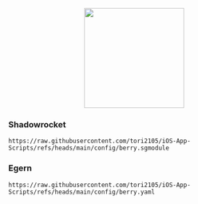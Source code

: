 <p align="center"><img width="200px" height="auto" src="https://raw.githubusercontent.com/tori2105/iOS-App-Scripts/refs/heads/main/resources/bongo.png"></p>

### Shadowrocket
```
https://raw.githubusercontent.com/tori2105/iOS-App-Scripts/refs/heads/main/config/berry.sgmodule
```
### Egern
```
https://raw.githubusercontent.com/tori2105/iOS-App-Scripts/refs/heads/main/config/berry.yaml
```
